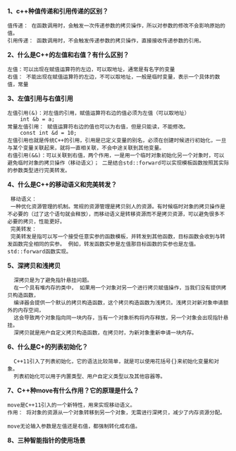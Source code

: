 **1、c++种值传递和引用传递的区别？**
 
    值传递： 在函数调用时，会触发一次传递参数的拷贝操作，所以对参数的修改不会影响原始的值。
    引用传递： 函数调用时，不会触发传递参数的拷贝操作，直接接收传递参数的引用。

**2、什么是C++的左值和右值？有什么区别？**

    左值：可以出现在赋值运算符的左边，可以取地址，通常是有名字的变量
    右值： 不能出现在赋值运算符的左边，不可以取地址，一般是临时变量，表示一个具体的数值，常量

**3、左值引用与右值引用**

    左值引用(&)：对左值的引用，赋值运算符右边的值必须为左值（可以取地址）
        int &b = a;
    常量左值引用： 赋值运算符右边的值也可以为右值，但是只能读，不能修改。
        const int &d = 10;
    左值引用也就是传统C++的引用，引用是已定义变量的别名，必须在创建时候进行初始化，一旦与某个变量关联起来，就将一直相关联，不会中途关联到其他变量。
    右值引用(&&)：可以关联到右值，两个作用，一是用一个临时对象初始化另一个对象时，可以避免临时对象的拷贝操作（移动语义）； 二是结合std::forward可以实现模板函数按照其实际的参数类型进行完美转发。

**4、什么是C++的移动语义和完美转发？**
    
     移动语义：
     一种优化资源管理的机制。常规的资源管理是拷贝别人的资源。有时候临时对象的拷贝操作是不必要的（过了这个语句就会释放），而移动语义是转移资源而不是拷贝资源，可以避免很多不必要的拷贝，性能更好。
     完美转发：
     完美转发是指可以写一个接受任意实参的函数模板，并转发到其他函数，目标函数会收到与转发函数完全相同的实参。 例如，转发函数实参是左值那目标函数的实参也是左值。  std::forward函数实现。

**5、深拷贝和浅拷贝**

      深拷贝是为了避免指针悬挂问题。  
      在一个具有堆内存的类中， 如果用一个对象对另一个进行拷贝赋值操作，当我们没有提供拷贝构造函数，
      编译器会提供一个默认的拷贝构造函数，这个拷贝构造函数为浅拷贝。浅拷贝对新对象申请额外的内存空间，
      这会导致两个对象指向同一块内存，当有一个对象析构将内存释放，另一个对象会出现指针悬挂。
      深拷贝就是用户自定义拷贝构造函数，在拷贝时，为新对象重新申请一块内存。

**6、什么是C+的列表初始化？**
      
      C++11引入了列表初始化，它的语法比较简单，就是可以使用花括号{}来初始化变量和对象。
      列表初始化可以用于内置类型、用户自定义类型以及其他容器等。

**7、C++种move有什么作用？它的原理是什么？**

    move是C++11引入的一个新特性，用来实现移动语义。
    作用： 将对象的资源从一个对象转移到另一个对象，无需进行深拷贝，减少了内存资源分配。

    move无论输入参数是左值还是右值，都强制转化成右值。

**8、三种智能指针的使用场景**

   
      
     
